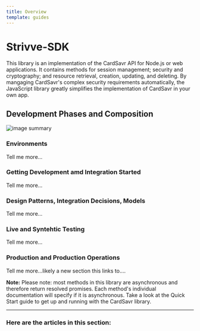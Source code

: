 ```yaml
---
title: Overview
template: guides
---
```


# Strivve-SDK

This library is an implementation of the CardSavr API for Node.js or web applications. It contains methods for session management; security and cryptography; and resource retrieval, creation, updating, and deleting. By mangaging CardSavr's complex security requirements automatically, the JavaScript library greatly simplifies the implementation of CardSavr in your own app.

## Development Phases and Composition
![image summary](/images/ProcessSummary.png)

### Environments
Tell me more...

### Getting Development amd Integration Started
Tell me more...

### Design Patterns, Integration Decisions, Models
Tell me more...

### Live and Syntehtic Testing
Tell me more...

### Production and Production Operations
Tell me more...likely a new section this links to....

<div class="note"><strong>Note:</strong> Please note: most methods in this library are asynchronous and therefore return resolved promises. Each method's individual documentation will specify if it is asynchronous.  Take a look at the Quick Start guide to get up and running with the CardSavr library.</div>

***

### Here are the articles in this section:

